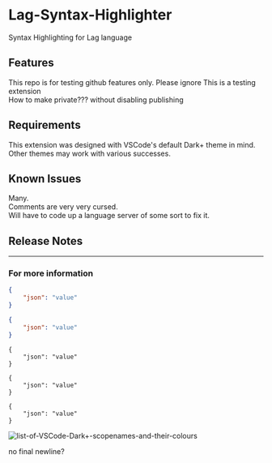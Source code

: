 # Lag-Syntax-Highlighter
Syntax Highlighting for Lag language


## Features
This repo is for testing github features only. Please ignore
This is a testing extension  
How to make private??? without disabling publishing

## Requirements

This extension was designed with VSCode's default Dark+ theme in mind.  
Other themes may work with various successes.  

## Known Issues

Many.  
Comments are very very cursed.  
Will have to code up a language server of some sort to fix it.  


## Release Notes

-----------------------------------------------------------------------------------------------------------

### For more information


```json
{
	"json": "value"
}
```

```json textmate
{
	"json": "value"
}
```

```json-textmate
{
	"json": "value"
}
```

```RedCMD.Lag
{
	"json": "value"
}
```

```lag
{
	"json": "value"
}
```

![list-of-VSCode-Dark+-scopenames-and-their-colours](https://github.com/RedCMD/TmLanguage-Syntax-Highlighter/blob/main/images/VSCode%20Dark+%20theme%20coloured%20scope-names.png?raw=true)

no final newline?  
